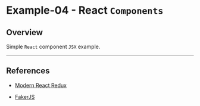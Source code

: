 # Example-04 - React `Components` 


## Overview

Simple `React` component `JSX` example.

---

## References

* [Modern React Redux](https://www.udemy.com/react-redux/)

* [FakerJS](https://github.com/marak/Faker.js/)